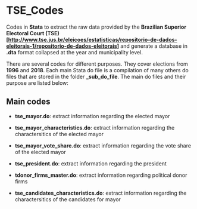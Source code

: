 # TSE_Codes

Codes in **Stata** to extract the raw data provided by the **Brazilian Superior Electoral Court (TSE)[http://www.tse.jus.br/eleicoes/estatisticas/repositorio-de-dados-eleitorais-1/repositorio-de-dados-eleitorais]** and generate a database in **.dta** format collapsed at the year and municipality level.

There are several codes for different purposes. They cover elections from **1996** and **2018**. Each main Stata do file is a compilation of many others do files that are stored in the folder **_sub_do_file**. The main do files and their purpose are listed below:

## Main codes

* **tse_mayor.do**: extract information regarding the elected mayor  

* **tse_mayor_characteristics.do**: extract information regarding the charactersitics of the elected mayor 

* **tse_mayor_vote_share.do**: extract information regarding the vote share of the elected mayor 

* **tse_president.do**:  extract information regarding the president

* **tdonor_firms_master.do**:  extract information regarding political donor firms

* **tse_candidates_characteristics.do**:  extract information regarding the charactersitics of the candidates for mayor 


